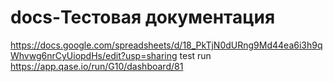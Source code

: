 # docs-Тестовая документация
https://docs.google.com/spreadsheets/d/18_PkTjN0dURng9Md44ea6i3h9qWhvwg6nrCyUiopdHs/edit?usp=sharing
test run https://app.qase.io/run/G10/dashboard/81
